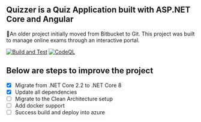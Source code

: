 ## Quizzer is a Quiz Application built with ASP.NET Core and Angular
🎉An older project initially moved from Bitbucket to Git. This project was built to manage online exams through an interactive portal.

[![Build and Test](https://github.com/mdemrulkayes/Quizzer/actions/workflows/dotnet.yml/badge.svg)](https://github.com/mdemrulkayes/Quizzer/actions/workflows/dotnet.yml)
[![CodeQL](https://github.com/mdemrulkayes/Quizzer/actions/workflows/codeql.yml/badge.svg)](https://github.com/mdemrulkayes/Quizzer/actions/workflows/codeql.yml)

## Below are steps to improve the project
- [x] Migrate from .NET Core 2.2 to .NET Core 8
- [x] Update all dependencies
- [ ] Migrate to the Clean Architecture setup
- [ ] Add docker support
- [ ] Success build and deploy into azure
